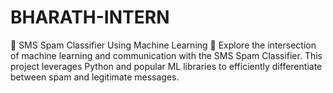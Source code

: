 # BHARATH-INTERN
🚀 SMS Spam Classifier Using Machine Learning 🚀  Explore the intersection of machine learning and communication with the SMS Spam Classifier. This project leverages Python and popular ML libraries to efficiently differentiate between spam and legitimate messages.   
